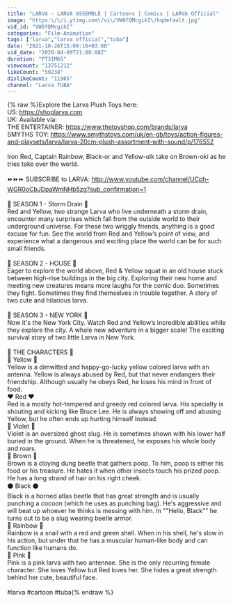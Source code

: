 ```yaml
---
title: "LARVA - LARVA ASSEMBLE | Cartoons | Comics | LARVA Official"
image: "https:\/\/i.ytimg.com\/vi\/VW0fQMcgikI\/hqdefault.jpg"
vid_id: "VW0fQMcgikI"
categories: "Film-Animation"
tags: ["larva","larva official","tuba"]
date: "2021-10-26T15:09:16+03:00"
vid_date: "2020-04-09T21:00:08Z"
duration: "PT31M6S"
viewcount: "13751212"
likeCount: "59238"
dislikeCount: "11965"
channel: "Larva TUBA"
---
```

{% raw %}Explore the Larva Plush Toys here: <br />US: <a rel="nofollow" target="blank" href="https://shoplarva.com">https://shoplarva.com</a><br />UK: Available via: <br />THE ENTERTAINER: <a rel="nofollow" target="blank" href="https://www.thetoyshop.com/brands/larva">https://www.thetoyshop.com/brands/larva</a> <br />SMYTHS TOY: <a rel="nofollow" target="blank" href="https://www.smythstoys.com/uk/en-gb/toys/action-figures-and-playsets/larva/larva-20cm-plush-assortment-with-sound/p/176552">https://www.smythstoys.com/uk/en-gb/toys/action-figures-and-playsets/larva/larva-20cm-plush-assortment-with-sound/p/176552</a><br /><br />Iron Red, Captain Rainbow, Black-or and Yellow-ulk take on Brown-oki as he tries take over the world.<br /><br />⏩⏩⏩ SUBSCRIBE to LARVA: <a rel="nofollow" target="blank" href="http://www.youtube.com/channel/UCph-WGR0oCbJDpaWmNHb5zg?sub_confirmation=1">http://www.youtube.com/channel/UCph-WGR0oCbJDpaWmNHb5zg?sub_confirmation=1</a><br /><br />🐌 SEASON 1 - Storm Drain 🐌<br />Red and Yellow, two strange Larva who live underneath a storm drain, encounter many surprises which fall from the outside world to their underground universe. For these two wriggly friends, anything is a good excuse for fun. See the world from Red and Yellow’s point of view, and experience what a dangerous and exciting place the world can be for such small friends.<br /><br />🐌 SEASON 2 - HOUSE 🐌<br />Eager to explore the world above, Red &amp; Yellow squat in an old house stuck between high-rise buildings in the big city. Exploring their new home and meeting new creatures means more laughs for the comic duo. Sometimes they fight. Sometimes they find themselves in trouble together. A story of two cute and hilarious larva.<br /><br />🐌 SEASON 3 - NEW YORK 🐌<br />Now it's the New York City. Watch Red and Yellow’s incredible abilities while they explore the city. A whole new adventure in a bigger scale! The exciting survival story of two little Larva in New York.<br /><br />🐌 THE CHARACTERS 🐌<br />💛 Yellow 💛 <br />Yellow is a dimwitted and happy-go-lucky yellow colored larva with an antenna. Yellow is always abused by Red, but that never endangers their friendship. Although usually he obeys Red, he loses his mind in front of food.<br />❤️ Red ❤️<br />Red is a mostly hot-tempered and greedy red colored larva. His specialty is shouting and kicking like Bruce Lee. He is always showing off and abusing Yellow, but he often ends up hurting himself instead.<br />💜 Violet 💜<br />Violet is an oversized ghost slug. He is sometimes shown with his lower half buried in the ground. When he is threatened, he exposes his whole body and roars.<br />🚪 Brown 🚪<br />Brown is a cloying dung beetle that gathers poop. To him, poop is either his food or his treasure. He hates it when other insects touch his prized poop. He has a long strand of hair on his right cheek.<br />⚫️ Black ⚫️<br />Black is a horned atlas beetle that has great strength and is usually punching a cocoon (which he uses as punching bag). He's aggressive and will beat up whoever he thinks is messing with him. In &quot;&quot;Hello, Black&quot;&quot; he turns out to be a slug wearing beetle armor.<br />🌈  Rainbow 🌈<br />Rainbow is a snail with a red and green shell. When in his shell, he's slow in his action, but under that he has a muscular human-like body and can function like humans do.<br />💟 Pink 💟<br />Pink is a pink larva with two antennae. She is the only recurring female character. She loves Yellow but Red loves her. She hides a great strength behind her cute, beautiful face.<br /><br />#larva #cartoon #tuba{% endraw %}
